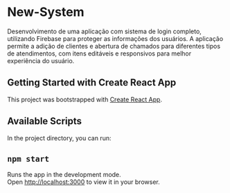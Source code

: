 # New-System
 Desenvolvimento de uma aplicação com sistema de login completo, utilizando Firebase para proteger as informações dos usuários. A aplicação permite a adição de clientes e abertura de chamados para diferentes tipos de atendimentos, com itens editáveis e responsivos para melhor experiência do usuário.
## Getting Started with Create React App
This project was bootstrapped with [Create React App](https://github.com/facebook/create-react-app).
## Available Scripts
In the project directory, you can run:
## `npm start`
Runs the app in the development mode.\
Open [http://localhost:3000](http://localhost:3000) to view it in your browser.

